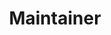 ---
_id: j-min
name: 조재민
title: Maintainer
team: Advisory
link_github: https://github.com/j-min
link_linkedin:
link_twitter:
link_facebook:
link_instagram:
link_youtube:
link_homepage:
---